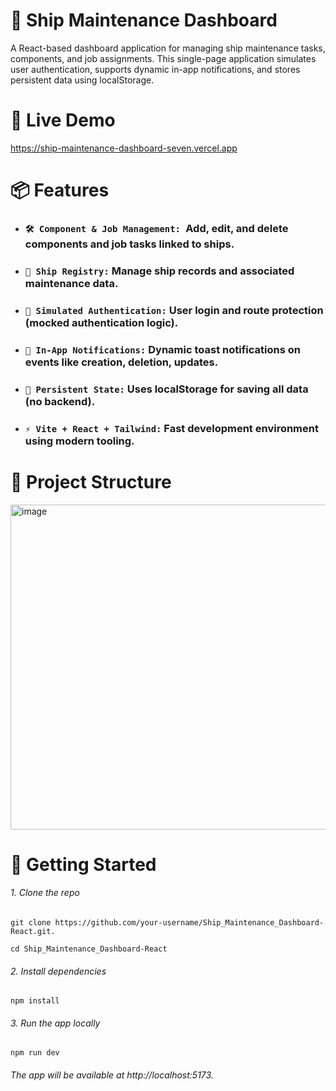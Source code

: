  # 🚢 Ship Maintenance Dashboard
A React-based dashboard application for managing ship maintenance tasks, components, and job assignments. This single-page application simulates user authentication, supports dynamic in-app notifications, and stores persistent data using localStorage.

# 🔗 Live Demo
https://ship-maintenance-dashboard-seven.vercel.app


# 📦 Features
 * ### ```🛠 Component & Job Management: ```Add, edit, and delete components and job tasks linked to ships.
 *  ### ```🧭 Ship Registry:``` Manage ship records and associated maintenance data.
 * ### ```🔐 Simulated Authentication:``` User login and route protection (mocked authentication logic).
 * ### ```🧠 In-App Notifications:``` Dynamic toast notifications on events like creation, deletion, updates.
 * ### ```💾 Persistent State:``` Uses localStorage for saving all data (no backend).
 * ### ```⚡ Vite + React + Tailwind:``` Fast development environment using modern tooling.

# 📁 Project Structure
<img width="520" alt="image" src="https://github.com/user-attachments/assets/23bc5dca-81ad-4af7-b115-2f0d6c183e48" />

# 🚀 Getting Started
###### 1. Clone the repo
```
git clone https://github.com/your-username/Ship_Maintenance_Dashboard-React.git.

cd Ship_Maintenance_Dashboard-React
```
###### 2. Install dependencies
```
npm install
```
###### 3. Run the app locally
```
npm run dev
```
######  The app will be available at http://localhost:5173.
